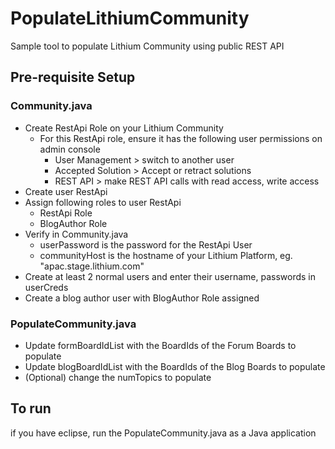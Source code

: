 # PopulateLithiumCommunity
Sample tool to populate Lithium Community using public REST API

## Pre-requisite Setup
### Community.java
* Create RestApi Role on your Lithium Community
	* For this RestApi role, ensure it has the following user permissions on admin console
    	* User Management > switch to another user
    	* Accepted Solution > Accept or retract solutions
    	* REST API > make REST API calls with read access, write access
 * Create user RestApi
 * Assign following roles to user RestApi
 	* RestApi Role
 	* BlogAuthor Role
* Verify in Community.java
	* userPassword is the password for the RestApi User
	* communityHost is the hostname of your Lithium Platform, eg. "apac.stage.lithium.com"
* Create at least 2 normal users and enter their username, passwords in userCreds
* Create a blog author user with BlogAuthor Role assigned

### PopulateCommunity.java
* Update formBoardIdList with the BoardIds of the Forum Boards to populate
* Update blogBoardIdList with the BoardIds of the Blog Boards to populate
* (Optional) change the numTopics to populate

## To run
if you have eclipse, run the PopulateCommunity.java as a Java application
